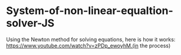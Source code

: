 # System-of-non-linear-equaltion-solver-JS
Using the Newton method for solving equations, here is how it works: https://www.youtube.com/watch?v=zPDp_ewoyhM.(in the process)
